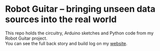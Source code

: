 # Robot Guitar – bringing unseen data sources into the real world

This repo holds the circuitry, Arduino sketches and Python code from my Robot Guitar project.  
You can see the full back story and build log on my [website](https://dataviz.com.au/2018/05/16/robot-guitar-bringing-unseen-data-sources-into-the-real-world/).

